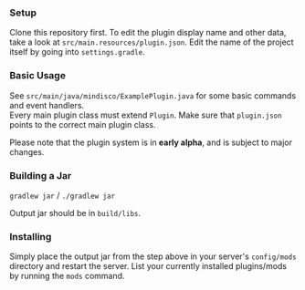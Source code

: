 ### Setup

Clone this repository first.
To edit the plugin display name and other data, take a look at `src/main.resources/plugin.json`.
Edit the name of the project itself by going into `settings.gradle`.

### Basic Usage

See `src/main/java/mindisco/ExamplePlugin.java` for some basic commands and event handlers.  
Every main plugin class must extend `Plugin`. Make sure that `plugin.json` points to the correct main plugin class.

Please note that the plugin system is in **early alpha**, and is subject to major changes.

### Building a Jar

`gradlew jar` / `./gradlew jar`

Output jar should be in `build/libs`.


### Installing

Simply place the output jar from the step above in your server's `config/mods` directory and restart the server.
List your currently installed plugins/mods by running the `mods` command.
